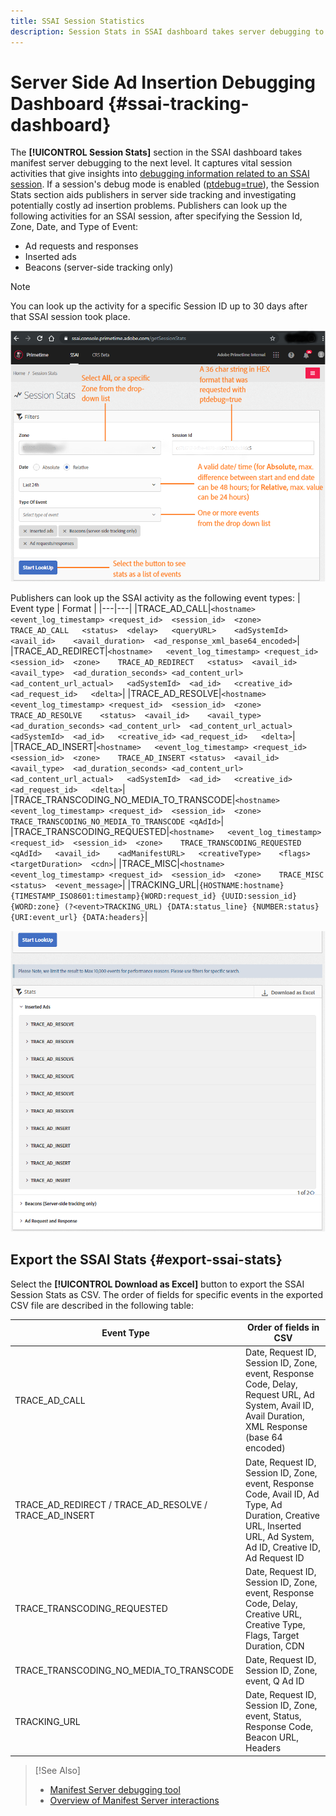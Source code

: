 ```yaml
---
title: SSAI Session Statistics
description: Session Stats in SSAI dashboard takes server debugging to the next level by capturing vital session activities such as ad requests/responses, inserted ads, and fired beacons. You can look up the activity for a specific Session ID up to 30 days of the SSAI session and export the session events.
---
```


# Server Side Ad Insertion Debugging Dashboard {#ssai-tracking-dashboard}

The **[!UICONTROL Session Stats]** section in the SSAI dashboard takes manifest server debugging to the next level. It captures vital session activities that give insights into [debugging information related to an SSAI session](manifest-server-debugging-tool.md). If a session's debug mode is enabled ([ptdebug=true](manifest-server-debugging-tool.md#debugging-tool-options)), the Session Stats section aids publishers in server side tracking and investigating potentially costly ad insertion problems.
Publishers can look up the following activities for an SSAI session, after specifying the Session Id, Zone, Date, and Type of Event:  

* Ad requests and responses
* Inserted ads
* Beacons (server-side tracking only)

>[!Note]
>
>You can look up the activity for a specific Session ID up to 30 days after that SSAI session took place.

![SSAI Session Statistics](assets/SSAI-Session-Stats.png)

Publishers can look up the SSAI activity as the following event types:
| Event type | Format |
|---|---|
|TRACE_AD_CALL|`<hostname>   <event_log_timestamp> <request_id>  <session_id>  <zone>    TRACE_AD_CALL   <status>  <delay>   <queryURL>    <adSystemId>  <avail_id>    <avail_duration>  <ad_response_xml_base64_encoded>`|
|TRACE_AD_REDIRECT|`<hostname>   <event_log_timestamp> <request_id>  <session_id>  <zone>    TRACE_AD_REDIRECT   <status>  <avail_id>    <avail_type>  <ad_duration_seconds> <ad_content_url>  <ad_content_url_actual>   <adSystemId>  <ad_id>   <creative_id> <ad_request_id>   <delta>`|
|TRACE_AD_RESOLVE|`<hostname>   <event_log_timestamp> <request_id>  <session_id>  <zone>    TRACE_AD_RESOLVE    <status>  <avail_id>    <avail_type>  <ad_duration_seconds> <ad_content_url>  <ad_content_url_actual>   <adSystemId>  <ad_id>   <creative_id> <ad_request_id>   <delta>`|
|TRACE_AD_INSERT|`<hostname>   <event_log_timestamp> <request_id>  <session_id>  <zone>    TRACE_AD_INSERT <status>  <avail_id>    <avail_type>  <ad_duration_seconds> <ad_content_url>  <ad_content_url_actual>   <adSystemId>  <ad_id>   <creative_id> <ad_request_id>   <delta>`|
|TRACE_TRANSCODING_NO_MEDIA_TO_TRANSCODE|`<hostname>   <event_log_timestamp> <request_id>  <session_id>  <zone>    TRACE_TRANSCODING_NO_MEDIA_TO_TRANSCODE <qAdId>`|
|TRACE_TRANSCODING_REQUESTED|`<hostname>   <event_log_timestamp> <request_id>  <session_id>  <zone>    TRACE_TRANSCODING_REQUESTED <qAdId>   <avail_id>    <adManifestURL>   <creativeType>    <flags>   <targetDuration>  <cdn>`|
|TRACE_MISC|`<hostname>   <event_log_timestamp> <request_id>  <session_id>  <zone>    TRACE_MISC  <status>  <event_message>`|
|TRACKING_URL|`{HOSTNAME:hostname} {TIMESTAMP_ISO8601:timestamp}{WORD:request_id} {UUID:session_id} {WORD:zone} (?<event>TRACKING_URL) {DATA:status_line} {NUMBER:status}{URI:event_url} {DATA:headers}`|


![Session events](assets/Stats.png)

## Export the SSAI Stats {#export-ssai-stats}

Select the **[!UICONTROL Download as Excel]** button to export the SSAI Session Stats as CSV. The order of fields for specific events in the exported CSV file are described in the following table:

| Event Type | Order of fields in CSV |
|---|---|
| TRACE_AD_CALL | Date, Request ID, Session ID, Zone, event, Response Code, Delay, Request URL, Ad System, Avail ID, Avail Duration, XML Response (base 64 encoded) |
| TRACE_AD_REDIRECT / TRACE_AD_RESOLVE / TRACE_AD_INSERT | Date, Request ID, Session ID, Zone, event, Response Code, Avail ID, Ad Type, Ad Duration, Creative URL, Inserted URL, Ad System, Ad ID, Creative ID, Ad Request ID |
| TRACE_TRANSCODING_REQUESTED | Date, Request ID, Session ID, Zone, event, Response Code, Delay, Creative URL, Creative Type, Flags, Target Duration, CDN |
| TRACE_TRANSCODING_NO_MEDIA_TO_TRANSCODE | Date, Request ID, Session ID, Zone, event, Q Ad ID |
| TRACKING_URL | Date, Request ID, Session ID, Zone, event, Status, Response Code, Beacon URL, Headers |

>[!See Also]
>
>* [Manifest Server debugging tool](manifest-server-debugging-tool.md)
>* [Overview of Manifest Server interactions](msapi-topics/ms-overview.md)
